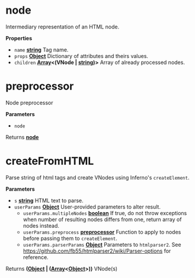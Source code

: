 <!-- Generated by documentation.js. Update this documentation by updating the source code. -->

# node

Intermediary representation of an HTML node.

**Properties**

-   `name` **[string](https://developer.mozilla.org/en-US/docs/Web/JavaScript/Reference/Global_Objects/String)** Tag name.
-   `props` **[Object](https://developer.mozilla.org/en-US/docs/Web/JavaScript/Reference/Global_Objects/Object)** Dictionary of attributes and theirs values.
-   `children` **[Array](https://developer.mozilla.org/en-US/docs/Web/JavaScript/Reference/Global_Objects/Array)&lt;(VNode | [string](https://developer.mozilla.org/en-US/docs/Web/JavaScript/Reference/Global_Objects/String))>** Array of already processed nodes.

# preprocessor

Node preprocessor

**Parameters**

-   `node`  

Returns **[node](#node)** 

# createFromHTML

Parse string of html tags and create VNodes using Inferno's
`createElement`.

**Parameters**

-   `s` **[string](https://developer.mozilla.org/en-US/docs/Web/JavaScript/Reference/Global_Objects/String)** HTML text to parse.
-   `userParams` **[Object](https://developer.mozilla.org/en-US/docs/Web/JavaScript/Reference/Global_Objects/Object)** User-provided parameters to alter result.
    -   `userParams.multipleNodes` **[boolean](https://developer.mozilla.org/en-US/docs/Web/JavaScript/Reference/Global_Objects/Boolean)** If true, do not throw exceptions
        when number of resulting nodes differs from one, return array of nodes
        instead.
    -   `userParams.preprocess` **[preprocessor](#preprocessor)** Function to apply to nodes
        before passing them to `createElement`.
    -   `userParams.parserParams` **[Object](https://developer.mozilla.org/en-US/docs/Web/JavaScript/Reference/Global_Objects/Object)** Parameters to `htmlparser2`. See
        <https://github.com/fb55/htmlparser2/wiki/Parser-options> for reference.

Returns **([Object](https://developer.mozilla.org/en-US/docs/Web/JavaScript/Reference/Global_Objects/Object) | ([Array](https://developer.mozilla.org/en-US/docs/Web/JavaScript/Reference/Global_Objects/Array)&lt;[Object](https://developer.mozilla.org/en-US/docs/Web/JavaScript/Reference/Global_Objects/Object)>))** VNode(s)
